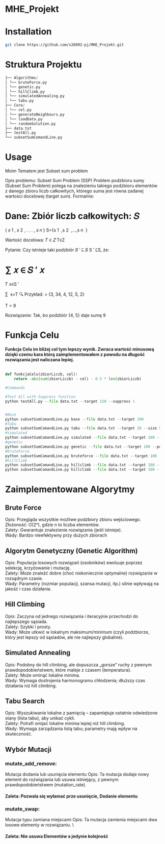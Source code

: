 # MHE_Projekt



# Installation

```bash
git clone https://github.com/s26992-pj/MHE_Projekt.git
```
# Struktura Projektu
```python
├── Algorithms/
│ └── bruteForce.py
│ └── genetic.py
│ └── hillClimb.py
│ └── simulatedAnnealing.py
│ └── tabu.py
├── Core/
│ └── cel.py
│ └── generateNeighbours.py
│ └── loadData.py
│ └── randomSolution.py
├── data.txt
├── testAll.py
└── subsetSumComandLine.py
```
# Usage

Moim Tematem jest Subset sum problem 

Opis problemu: Subset Sum Problem (SSP)
Problem podzbioru sumy (Subset Sum Problem) polega na znalezieniu takiego podzbioru elementów z danego zbioru liczb całkowitych, którego suma jest równa zadanej wartości docelowej (target sum). Formalnie:

Dane:
Zbiór liczb całkowitych:
𝑆
=
{
𝑠
1
,
𝑠
2
,
.
.
.
,
𝑠
𝑛
}
S={s 
1
​
 ,s 
2
​
 ,...,s 
n
​
 }

Wartość docelowa:
𝑇
∈
𝑍
T∈Z

 Pytanie:
Czy istnieje taki podzbiór 
𝑆
′
⊆
𝑆
S 
′
 ⊆S, że:

∑
𝑥
∈
𝑆
′
𝑥
=
𝑇
x∈S 
′
 
∑
​
 x=T
🔍 Przykład:
= {3, 34, 4, 12, 5, 2}

T = 9

Rozwiązanie: Tak, bo podzbiór {4, 5} daje sumę 9

# Funkcja Celu
#### Funkcja Celu im bliżej cel tym lepszy wynik. Zwraca wartość minusową dzięki czemu kara którą zaimplementowałem z powodu na długość rozwiązania jest naliczana lepiej.
```Python

def funkcjaCelu(zbiorLiczb, cel):
    return -abs(sum(zbiorLiczb) - cel) - 0.5 * len(zbiorLiczb)
```

```python
#Commands

#Test All with Suppress function
python testAll.py --file data.txt --target 150 --suppress 1


#Base
python subsetSumComandLine.py base --file data.txt --target 100       
#Tabu
python subsetSumComandLine.py tabu --file data.txt --target 20 --size 5
#simulated
python subsetSumComandLine.py simulated --file data.txt --target 100 --schedule exponential --alpha 0.95
#genetic
python subsetSumComandLine.py genetic --file data.txt --target 100 --pop 10 --cross one_point --mut add_remove --stop no_improve --elite 0
#bruteForce
python subsetSumComandLine.py bruteforce --file data.txt --target 100
#hillClimb
python subsetSumComandLine.py hillclimb --file data.txt --target 100 --mode random
python subsetSumComandLine.py hillclimb --file data.txt --target 100 --mode best  
```

# Zaimplementowane Algorytmy
##  Brute Force
Opis: Przegląda wszystkie możliwe podzbiory zbioru wejściowego. \
Złożoność: O(2ⁿ), gdzie n to liczba elementów. \
Zalety: Gwarantuje znalezienie rozwiązania (jeśli istnieje). \
Wady: Bardzo nieefektywny przy dużych zbiorach

## Algorytm Genetyczny (Genetic Algorithm)
Opis: Populacja losowych rozwiązań (osobników) ewoluuje poprzez selekcję, krzyżowanie i mutację. \
Zalety: Może znaleźć dobre (choć niekoniecznie optymalne) rozwiązanie w rozsądnym czasie. \
Wady: Parametry (rozmiar populacji, szansa mutacji, itp.) silnie wpływają na jakość i czas działania.

## Hill Climbing
Opis: Zaczyna od jednego rozwiązania i iteracyjnie przechodzi do najlepszego sąsiada. \
Zalety: Szybki i prosty. \
Wady: Może utkwić w lokalnym maksimum/minimum (czyli podzbiorze, który jest lepszy od sąsiadów, ale nie najlepszy globalnie).

## Simulated Annealing
Opis: Podobny do hill climbing, ale dopuszcza „gorsze” ruchy z pewnym prawdopodobieństwem, które maleje z czasem (temperatura).  
Zalety: Może ominąć lokalne minima. \
Wady: Wymaga dostrojenia harmonogramu chłodzenia; dłuższy czas działania niż hill climbing. 

## Tabu Search
Opis: Wyszukiwanie lokalne z pamięcią – zapamiętuje ostatnie odwiedzone stany (lista tabu), aby unikać cykli. \
Zalety: Potrafi omijać lokalne minima lepiej niż hill climbing. \
Wady: Wymaga zarządzania listą tabu; parametry mają wpływ na skuteczność.

## Wybór Mutacji 
### mutate_add_remove:
Mutacja dodania lub usunięcia elementu
Opis:
Ta mutacja dodaje nowy element do rozwiązania lub usuwa istniejący, z pewnym prawdopodobieństwem (mutation_rate). 
#### Zaleta: Pozwala się wyłamać prze usunięcie, Dodanie elementu
### mutate_swap: 
Mutacja typu zamiana miejscami
Opis:
Ta mutacja zamienia miejscami dwa losowe elementy w rozwiązaniu. \
#### Zaleta: Nie usuwa Elementów a jedynie kolejność

